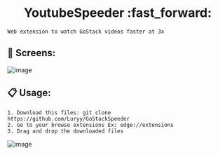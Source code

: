 <h1 align="center"> YoutubeSpeeder :fast_forward: </h1>

```
Web extension to watch GoStack videos faster at 3x
```

## :calling: Screens:

![image](https://user-images.githubusercontent.com/59494158/90435212-141ea600-e0a5-11ea-8b11-77ae1ee12379.png)


## :clipboard: Usage:

```
1. Download this files: git clone https://github.com/Luryy/GoStackSpeeder
2. Go to your browse extensions Ex: edge://extensions
3. Drag and drop the downloaded files
```

![image](https://user-images.githubusercontent.com/59494158/89067453-af91e600-d345-11ea-91a1-4ceb031c7fb1.png)



